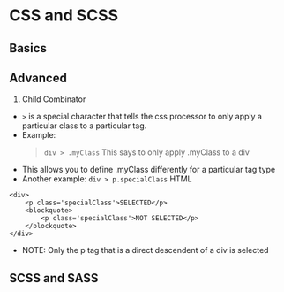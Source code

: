 # CSS and SCSS

## Basics


## Advanced
1.  Child Combinator
- `>` is a special character that tells the css processor to only apply a particular class to a particular tag.
- Example:
	> `div > .myClass`
	> This says to only apply .myClass to a div
- This allows you to define .myClass differently for a particular tag type
- Another example:
`div > p.specialClass`
HTML

```
<div>
	<p class='specialClass'>SELECTED</p>
	<blockquote>
		<p class='specialClass'>NOT SELECTED</p>
	</blockquote>
</div>
```

- NOTE:  Only the p tag that is a direct descendent of a div is selected

## SCSS and SASS


